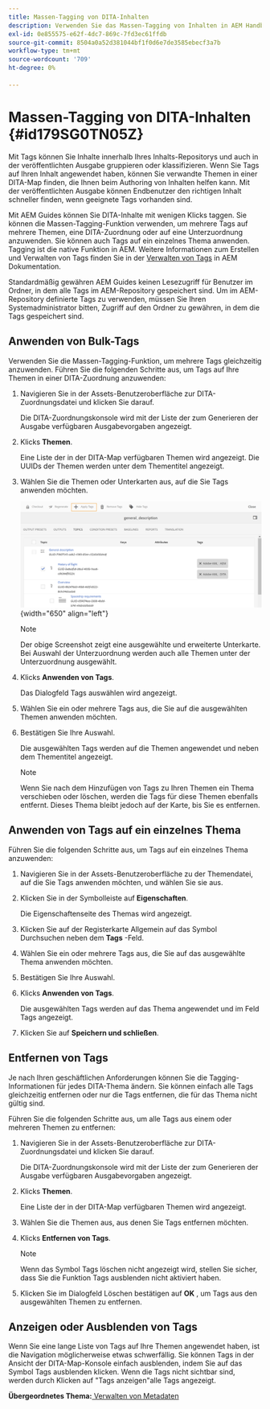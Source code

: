 ```yaml
---
title: Massen-Tagging von DITA-Inhalten
description: Verwenden Sie das Massen-Tagging von Inhalten in AEM Handbüchern, um die Entdeckung von DITA-Inhalten zu verbessern. Erfahren Sie, wie Sie Massen-Tags auf einzelne Themen oder mehrere Themen anwenden, entfernen, anzeigen oder ausblenden.
exl-id: 0e855575-e62f-4dc7-869c-7fd3ec61ffdb
source-git-commit: 8504a0a52d381044bf1f0d6e7de3585ebecf3a7b
workflow-type: tm+mt
source-wordcount: '709'
ht-degree: 0%

---
```


# Massen-Tagging von DITA-Inhalten {#id179SG0TN05Z}

Mit Tags können Sie Inhalte innerhalb Ihres Inhalts-Repositorys und auch in der veröffentlichten Ausgabe gruppieren oder klassifizieren. Wenn Sie Tags auf Ihren Inhalt angewendet haben, können Sie verwandte Themen in einer DITA-Map finden, die Ihnen beim Authoring von Inhalten helfen kann. Mit der veröffentlichten Ausgabe können Endbenutzer den richtigen Inhalt schneller finden, wenn geeignete Tags vorhanden sind.

Mit AEM Guides können Sie DITA-Inhalte mit wenigen Klicks taggen. Sie können die Massen-Tagging-Funktion verwenden, um mehrere Tags auf mehrere Themen, eine DITA-Zuordnung oder auf eine Unterzuordnung anzuwenden. Sie können auch Tags auf ein einzelnes Thema anwenden. Tagging ist die native Funktion in AEM. Weitere Informationen zum Erstellen und Verwalten von Tags finden Sie in der [Verwalten von Tags](https://experienceleague.adobe.com/docs/experience-manager-cloud-service/sites/authoring/features/tags.html?lang=en) in AEM Dokumentation.

Standardmäßig gewähren AEM Guides keinen Lesezugriff für Benutzer im Ordner, in dem alle Tags im AEM-Repository gespeichert sind. Um im AEM-Repository definierte Tags zu verwenden, müssen Sie Ihren Systemadministrator bitten, Zugriff auf den Ordner zu gewähren, in dem die Tags gespeichert sind.

## Anwenden von Bulk-Tags

Verwenden Sie die Massen-Tagging-Funktion, um mehrere Tags gleichzeitig anzuwenden. Führen Sie die folgenden Schritte aus, um Tags auf Ihre Themen in einer DITA-Zuordnung anzuwenden:

1. Navigieren Sie in der Assets-Benutzeroberfläche zur DITA-Zuordnungsdatei und klicken Sie darauf.

   Die DITA-Zuordnungskonsole wird mit der Liste der zum Generieren der Ausgabe verfügbaren Ausgabevorgaben angezeigt.

1. Klicks **Themen**.

   Eine Liste der in der DITA-Map verfügbaren Themen wird angezeigt. Die UUIDs der Themen werden unter dem Thementitel angezeigt.

1. Wählen Sie die Themen oder Unterkarten aus, auf die Sie Tags anwenden möchten.

   ![](images/apply-tags-uuid.png){width="650" align="left"}


   >[!NOTE]
   >
   > Der obige Screenshot zeigt eine ausgewählte und erweiterte Unterkarte. Bei Auswahl der Unterzuordnung werden auch alle Themen unter der Unterzuordnung ausgewählt.

1. Klicks **Anwenden von Tags**.

   Das Dialogfeld Tags auswählen wird angezeigt.

1. Wählen Sie ein oder mehrere Tags aus, die Sie auf die ausgewählten Themen anwenden möchten.

1. Bestätigen Sie Ihre Auswahl.

   Die ausgewählten Tags werden auf die Themen angewendet und neben dem Thementitel angezeigt.

   >[!NOTE]
   >
   > Wenn Sie nach dem Hinzufügen von Tags zu Ihren Themen ein Thema verschieben oder löschen, werden die Tags für diese Themen ebenfalls entfernt. Dieses Thema bleibt jedoch auf der Karte, bis Sie es entfernen.


## Anwenden von Tags auf ein einzelnes Thema

Führen Sie die folgenden Schritte aus, um Tags auf ein einzelnes Thema anzuwenden:

1. Navigieren Sie in der Assets-Benutzeroberfläche zu der Themendatei, auf die Sie Tags anwenden möchten, und wählen Sie sie aus.

1. Klicken Sie in der Symbolleiste auf **Eigenschaften**.

   Die Eigenschaftenseite des Themas wird angezeigt.

1. Klicken Sie auf der Registerkarte Allgemein auf das Symbol Durchsuchen neben dem **Tags** -Feld.

1. Wählen Sie ein oder mehrere Tags aus, die Sie auf das ausgewählte Thema anwenden möchten.

1. Bestätigen Sie Ihre Auswahl.

1. Klicks **Anwenden von Tags**.

   Die ausgewählten Tags werden auf das Thema angewendet und im Feld Tags angezeigt.

1. Klicken Sie auf **Speichern und schließen**.


## Entfernen von Tags

Je nach Ihren geschäftlichen Anforderungen können Sie die Tagging-Informationen für jedes DITA-Thema ändern. Sie können einfach alle Tags gleichzeitig entfernen oder nur die Tags entfernen, die für das Thema nicht gültig sind.

Führen Sie die folgenden Schritte aus, um alle Tags aus einem oder mehreren Themen zu entfernen:

1. Navigieren Sie in der Assets-Benutzeroberfläche zur DITA-Zuordnungsdatei und klicken Sie darauf.

   Die DITA-Zuordnungskonsole wird mit der Liste der zum Generieren der Ausgabe verfügbaren Ausgabevorgaben angezeigt.

1. Klicks **Themen**.

   Eine Liste der in der DITA-Map verfügbaren Themen wird angezeigt.

1. Wählen Sie die Themen aus, aus denen Sie Tags entfernen möchten.

1. Klicks **Entfernen von Tags**.

   >[!NOTE]
   >
   > Wenn das Symbol Tags löschen nicht angezeigt wird, stellen Sie sicher, dass Sie die Funktion Tags ausblenden nicht aktiviert haben.

1. Klicken Sie im Dialogfeld Löschen bestätigen auf **OK** , um Tags aus den ausgewählten Themen zu entfernen.


## Anzeigen oder Ausblenden von Tags

Wenn Sie eine lange Liste von Tags auf Ihre Themen angewendet haben, ist die Navigation möglicherweise etwas schwerfällig. Sie können Tags in der Ansicht der DITA-Map-Konsole einfach ausblenden, indem Sie auf das Symbol Tags ausblenden klicken. Wenn die Tags nicht sichtbar sind, werden durch Klicken auf &quot;Tags anzeigen&quot;alle Tags angezeigt.

**Übergeordnetes Thema:**[ Verwalten von Metadaten](manage-metadata.md)
